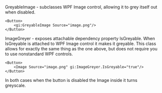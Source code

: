GreyableImage - subclasses WPF Image control, allowing it to grey itself out when disabled.

    <Button>
        <gi:GreyableImage Source="image.png"/>
    </Button>


ImageGreyer - exposes attachable dependency property IsGreyable. When IsGreyable is attached to WPF Image control it makes it greyable. This class allows for exactly the same thing as the one above, but does not require you to use nonstandard WPF controls.

    <Button>
        <Image Source="image.png" gi:ImageGreyer.IsGreyable="true"/>
    </Button>


In both cases when the button is disabled the Image inside it turns greyscale.
